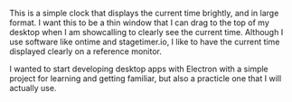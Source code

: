 This is a simple clock that displays the current time brightly, and in large format. I want this to be a thin window that I can drag to the top of my desktop when I am showcalling to clearly see the current time. 
Although I use software like ontime and stagetimer.io, I like to have the current time displayed clearly on a reference monitor.

I wanted to start developing desktop apps with Electron with a simple project for learning and getting familiar, but also a practicle one that I will actually use.